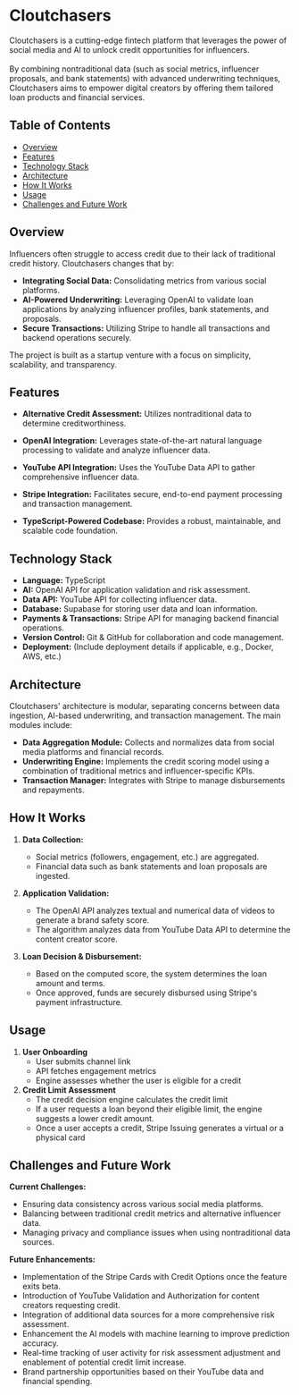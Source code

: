 # Cloutchasers

Cloutchasers is a cutting-edge fintech platform that leverages the power of social media and AI to unlock credit opportunities for influencers.<br><br> By combining nontraditional data (such as social metrics, influencer proposals, and bank statements) with advanced underwriting techniques, Cloutchasers aims to empower digital creators by offering them tailored loan products and financial services.

## Table of Contents

- [Overview](#overview)
- [Features](#features)
- [Technology Stack](#technology-stack)
- [Architecture](#architecture)
- [How It Works](#how-it-works)
- [Usage](#usage)
- [Challenges and Future Work](#challenges-and-future-work)


## Overview

Influencers often struggle to access credit due to their lack of traditional credit history. Cloutchasers changes that by:
- **Integrating Social Data:** Consolidating metrics from various social platforms.
- **AI-Powered Underwriting:** Leveraging OpenAI to validate loan applications by analyzing influencer profiles, bank statements, and proposals.
- **Secure Transactions:** Utilizing Stripe to handle all transactions and backend operations securely.

The project is built as a startup venture with a focus on simplicity, scalability, and transparency.

## Features

- **Alternative Credit Assessment:**
  Utilizes nontraditional data to determine creditworthiness.

- **OpenAI Integration:**
  Leverages state-of-the-art natural language processing to validate and analyze influencer data.

- **YouTube API Integration:** Uses the YouTube Data API to gather comprehensive influencer data.

- **Stripe Integration:**
  Facilitates secure, end-to-end payment processing and transaction management.

- **TypeScript-Powered Codebase:**
  Provides a robust, maintainable, and scalable code foundation.

## Technology Stack

- **Language:** TypeScript
- **AI:** OpenAI API for application validation and risk assessment.
- **Data API:** YouTube API for collecting influencer data.
- **Database:** Supabase for storing user data and loan information.
- **Payments & Transactions:** Stripe API for managing backend financial operations.
- **Version Control:** Git & GitHub for collaboration and code management.
- **Deployment:** (Include deployment details if applicable, e.g., Docker, AWS, etc.)

## Architecture

Cloutchasers' architecture is modular, separating concerns between data ingestion, AI-based underwriting, and transaction management. The main modules include:
- **Data Aggregation Module:** Collects and normalizes data from social media platforms and financial records.
- **Underwriting Engine:** Implements the credit scoring model using a combination of traditional metrics and influencer-specific KPIs.
- **Transaction Manager:** Integrates with Stripe to manage disbursements and repayments.

## How It Works

1. **Data Collection:**
   - Social metrics (followers, engagement, etc.) are aggregated.
   - Financial data such as bank statements and loan proposals are ingested.

2. **Application Validation:**
   - The OpenAI API analyzes textual and numerical data of videos to generate a brand safety score.
   - The algorithm analyzes data from YouTube Data API to determine the content creator score.

3. **Loan Decision & Disbursement:**
   - Based on the computed score, the system determines the loan amount and terms.
   - Once approved, funds are securely disbursed using Stripe's payment infrastructure.


## Usage

1. **User Onboarding**
    - User submits channel link
    - API fetches engagement metrics
    - Engine assesses whether the user is eligible for a credit
2. **Credit Limit Assessment**
    - The credit decision engine calculates the credit limit
    - If a user requests a loan beyond their eligible limit, the engine suggests a lower credit amount.
    - Once a user accepts a credit, Stripe Issuing generates a virtual or a physical card
## Challenges and Future Work

**Current Challenges:**
- Ensuring data consistency across various social media platforms.
- Balancing between traditional credit metrics and alternative influencer data.
- Managing privacy and compliance issues when using nontraditional data sources.

**Future Enhancements:**
- Implementation of the Stripe Cards with Credit Options once the feature exits beta.
- Introduction of YouTube Validation and Authorization for content creators requesting credit.
- Integration of additional data sources for a more comprehensive risk assessment.
- Enhancement the AI models with machine learning to improve prediction accuracy.
- Real-time tracking of user activity for risk assessment adjustment and enablement of potential credit limit increase.
- Brand partnership opportunities based on their YouTube data and financial spending.

